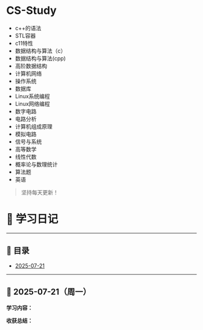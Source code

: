 
# CS-Study
- c++的语法
- STL容器
- c11特性
- 数据结构与算法（c）
- 数据结构与算法(cpp)
- 高阶数据结构
- 计算机网络
- 操作系统
- 数据库
- Linux系统编程
- Linux网络编程
- 数字电路
- 电路分析
- 计算机组成原理
- 模拟电路
- 信号与系统
- 高等数学
- 线性代数
- 概率论与数理统计
- 算法题
- 英语
> 坚持每天更新！


# 📘 学习日记


---

## 📅 目录

- [2025-07-21](#2025-07-21)


---

## 📆 2025-07-21（周一）

**学习内容：**
 

**收获总结：**

